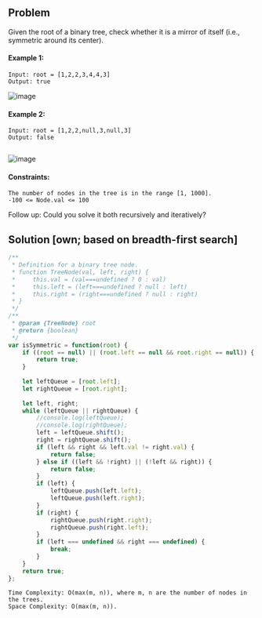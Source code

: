 ## Problem 
Given the root of a binary tree, check whether it is a mirror of itself (i.e., symmetric around its center).

 

#### Example 1:

```
Input: root = [1,2,2,3,4,4,3]
Output: true
```
![image](https://assets.leetcode.com/uploads/2021/02/19/symtree1.jpg)
#### Example 2:

```
Input: root = [1,2,2,null,3,null,3]
Output: false
 
```
![image](https://assets.leetcode.com/uploads/2021/02/19/symtree2.jpg)

#### Constraints:
```
The number of nodes in the tree is in the range [1, 1000].
-100 <= Node.val <= 100
 ```

Follow up: Could you solve it both recursively and iteratively?
## Solution [own; based on breadth-first search]
```javascript
/**
 * Definition for a binary tree node.
 * function TreeNode(val, left, right) {
 *     this.val = (val===undefined ? 0 : val)
 *     this.left = (left===undefined ? null : left)
 *     this.right = (right===undefined ? null : right)
 * }
 */
/**
 * @param {TreeNode} root
 * @return {boolean}
 */
var isSymmetric = function(root) {
    if ((root == null) || (root.left == null && root.right == null)) {
        return true;
    }
        
    let leftQueue = [root.left];
    let rightQueue = [root.right];
    
    let left, right; 
    while (leftQueue || rightQueue) {
        //console.log(leftQueue);
        //console.log(rightQueue);
        left = leftQueue.shift();
        right = rightQueue.shift();
        if (left && right && left.val != right.val) {
            return false;
        } else if ((left && !right) || (!left && right)) {
            return false;
        }
        if (left) {
            leftQueue.push(left.left);
            leftQueue.push(left.right);
        }
        if (right) {
            rightQueue.push(right.right);
            rightQueue.push(right.left);
        }
        if (left === undefined && right === undefined) {
            break;
        }
    }
    return true;
};
```
```
Time Complexity: O(max(m, n)), where m, n are the number of nodes in the trees.
Space Complexity: O(max(m, n)).
